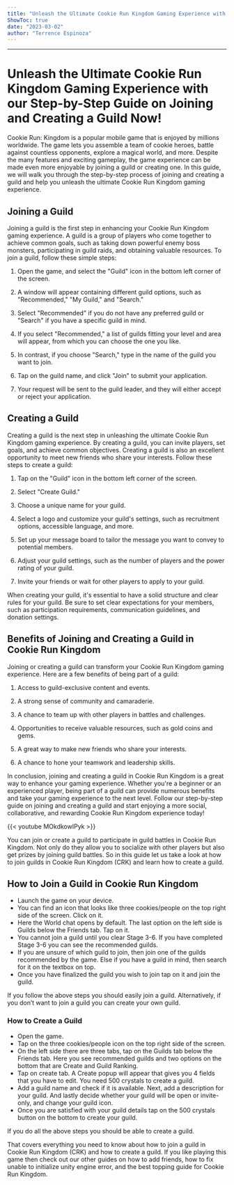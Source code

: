 ```yaml
---
title: "Unleash the Ultimate Cookie Run Kingdom Gaming Experience with our Step-by-Step Guide on Joining and Creating a Guild Now!"
ShowToc: true 
date: "2023-03-02"
author: "Terrence Espinoza"
---
```

*****
# Unleash the Ultimate Cookie Run Kingdom Gaming Experience with our Step-by-Step Guide on Joining and Creating a Guild Now!

Cookie Run: Kingdom is a popular mobile game that is enjoyed by millions worldwide. The game lets you assemble a team of cookie heroes, battle against countless opponents, explore a magical world, and more. Despite the many features and exciting gameplay, the game experience can be made even more enjoyable by joining a guild or creating one. In this guide, we will walk you through the step-by-step process of joining and creating a guild and help you unleash the ultimate Cookie Run Kingdom gaming experience.

## Joining a Guild

Joining a guild is the first step in enhancing your Cookie Run Kingdom gaming experience. A guild is a group of players who come together to achieve common goals, such as taking down powerful enemy boss monsters, participating in guild raids, and obtaining valuable resources. To join a guild, follow these simple steps:

1. Open the game, and select the "Guild" icon in the bottom left corner of the screen.

2. A window will appear containing different guild options, such as "Recommended," "My Guild," and "Search."

3. Select "Recommended" if you do not have any preferred guild or "Search" if you have a specific guild in mind.

4. If you select "Recommended," a list of guilds fitting your level and area will appear, from which you can choose the one you like.

5. In contrast, if you choose "Search," type in the name of the guild you want to join.

6. Tap on the guild name, and click "Join" to submit your application.

7. Your request will be sent to the guild leader, and they will either accept or reject your application.

## Creating a Guild

Creating a guild is the next step in unleashing the ultimate Cookie Run Kingdom gaming experience. By creating a guild, you can invite players, set goals, and achieve common objectives. Creating a guild is also an excellent opportunity to meet new friends who share your interests. Follow these steps to create a guild:

1. Tap on the "Guild" icon in the bottom left corner of the screen.

2. Select "Create Guild."

3. Choose a unique name for your guild.

4. Select a logo and customize your guild's settings, such as recruitment options, accessible language, and more.

5. Set up your message board to tailor the message you want to convey to potential members.

6. Adjust your guild settings, such as the number of players and the power rating of your guild.

7. Invite your friends or wait for other players to apply to your guild.

When creating your guild, it's essential to have a solid structure and clear rules for your guild. Be sure to set clear expectations for your members, such as participation requirements, communication guidelines, and donation settings.

## Benefits of Joining and Creating a Guild in Cookie Run Kingdom

Joining or creating a guild can transform your Cookie Run Kingdom gaming experience. Here are a few benefits of being part of a guild:

1. Access to guild-exclusive content and events.

2. A strong sense of community and camaraderie.

3. A chance to team up with other players in battles and challenges.

4. Opportunities to receive valuable resources, such as gold coins and gems.

5. A great way to make new friends who share your interests.

6. A chance to hone your teamwork and leadership skills.

In conclusion, joining and creating a guild in Cookie Run Kingdom is a great way to enhance your gaming experience. Whether you're a beginner or an experienced player, being part of a guild can provide numerous benefits and take your gaming experience to the next level. Follow our step-by-step guide on joining and creating a guild and start enjoying a more social, collaborative, and rewarding Cookie Run Kingdom experience today!

{{< youtube MOkdkowIPyk >}} 



You can join or create a guild to participate in guild battles in Cookie Run Kingdom. Not only do they allow you to socialize with other players but also get prizes by joining guild battles. So in this guide let us take a look at how to join guilds in Cookie Run Kingdom (CRK) and learn how to create a guild.
 
## How to Join a Guild in Cookie Run Kingdom
 

 
- Launch the game on your device.
 - You can find an icon that looks like three cookies/people on the top right side of the screen. Click on it.
 - Here the World chat opens by default. The last option on the left side is Guilds below the Friends tab. Tap on it.
 - You cannot join a guild until you clear Stage 3-6. If you have completed Stage 3-6 you can see the recommended guilds.
 - If you are unsure of which guild to join, then join one of the guilds recommended by the game. Else if you have a guild in mind, then search for it on the textbox on top.
 - Once you have finalized the guild you wish to join tap on it and join the guild.

 
If you follow the above steps you should easily join a guild. Alternatively, if you don’t want to join a guild you can create your own guild.
 
### How to Create a Guild
 
- Open the game.
 - Tap on the three cookies/people icon on the top right side of the screen.
 - On the left side there are three tabs, tap on the Guilds tab below the Friends tab. Here you see recommended guilds and two options on the bottom that are Create and Guild Ranking.
 - Tap on create tab. A Create popup will appear that gives you 4 fields that you have to edit. You need 500 crystals to create a guild.
 - Add a guild name and check if it is available. Next, add a description for your guild. And lastly decide whether your guild will be open or invite-only, and change your guild icon.
 - Once you are satisfied with your guild details tap on the 500 crystals button on the bottom to create your guild.

 
If you do all the above steps you should be able to create a guild.
 
That covers everything you need to know about how to join a guild in Cookie Run Kingdom (CRK) and how to create a guild. If you like playing this game then check out our other guides on how to add friends, how to fix unable to initialize unity engine error, and the best topping guide for Cookie Run Kingdom.




